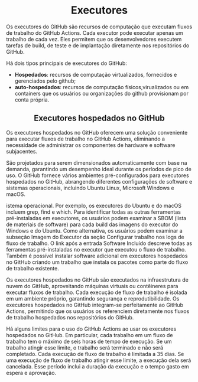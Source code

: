 <h1 align=center>Executores</h1>

Os executores do GitHub são recursos de computação que executam fluxos de trabalho do GitHub Actions. Cada executor pode executar apenas um trabalho de cada vez. Eles permitem que os desenvolvedores executem tarefas de build, de teste e de implantação diretamente nos repositórios do GitHub. 

Há dois tipos principais de executores do GitHub:
* **Hospedados**: recursos de computação virtualizados, fornecidos e gerenciados pelo github;
* **auto-hospedados**: recursos de computação físicos,virualizados ou em containers que os usuários ou organizações do github provisionam por conta própria.

<h2 align=center>Executores hospedados no GitHub</h2>

Os executores hospedados no GitHub oferecem uma solução conveniente para executar fluxos de trabalho no GitHub Actions, eliminando a necessidade de administrar os componentes de hardware e software subjacentes.

São projetados para serem dimensionados automaticamente com base na demanda, garantindo um desempenho ideal durante os períodos de pico de uso. O GitHub fornece vários ambientes pré-configurados para executores hospedados no GitHub, abrangendo diferentes configurações de software e sistemas operacionais, incluindo Ubuntu Linux, Microsoft Windows e macOS.

istema operacional. Por exemplo, os executores do Ubuntu e do macOS incluem grep, find e which. Para identificar todas as outras ferramentas pré-instaladas em executores, os usuários podem examinar a SBOM (lista de materiais de software) para cada build das imagens do executor do Windows e do Ubuntu. Como alternativa, os usuários podem examinar a subseção Imagem do Executor da seção Configurar trabalho nos logs de fluxo de trabalho. O link após a entrada Software Incluído descreve todas as ferramentas pré-instaladas no executor que executou o fluxo de trabalho. Também é possível instalar software adicional em executores hospedados no GitHub criando um trabalho que instala os pacotes como parte do fluxo de trabalho existente.

Os executores hospedados no GitHub são executados na infraestrutura de nuvem do GitHub, aproveitando máquinas virtuais ou contêineres para executar fluxos de trabalho. Cada execução de fluxo de trabalho é isolada em um ambiente próprio, garantindo segurança e reprodutibilidade. Os executores hospedados no GitHub integram-se perfeitamente ao GitHub Actions, permitindo que os usuários os referenciem diretamente nos fluxos de trabalho hospedados nos repositórios do GitHub.

Há alguns limites para o uso do GitHub Actions ao usar os executores hospedados no GitHub. Em particular, cada trabalho em um fluxo de trabalho tem o máximo de seis horas de tempo de execução. Se um trabalho atingir esse limite, o trabalho será terminado e não será completado. Cada execução de fluxo de trabalho é limitada a 35 dias. Se uma execução de fluxo de trabalho atingir esse limite, a execução dela será cancelada. Esse período inclui a duração da execução e o tempo gasto em espera e aprovação.
